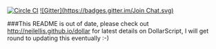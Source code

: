 [![Circle CI](https://circleci.com/gh/neilellis/dollar.png?style=badge)](https://circleci.com/gh/neilellis/dollar)
[![Gitter](https://badges.gitter.im/Join Chat.svg)](https://gitter.im/neilellis/dollar?utm_source=badge&utm_medium=badge&utm_campaign=pr-badge)

###This README is out of date, please check out http://neilellis.github.io/dollar for latest details on DollarScript, I will get round to updating this eventually :-)
